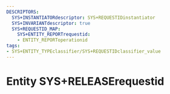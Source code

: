 ```yaml
---
DESCRIPTORS:
  SYS+INSTANTIATORdescriptor: SYS+REQUESTIDinstantiator
  SYS+INVARIANTdescriptor: true
  SYS+REQUESTID_MAP:
    SYS+ENTITY_REPORTrequestid:
    - ENTITY_REPORToperationid
tags:
- SYS+ENTITY_TYPEclassifier/SYS+REQUESTIDclassifier_value
---
```

# Entity SYS+RELEASErequestid

